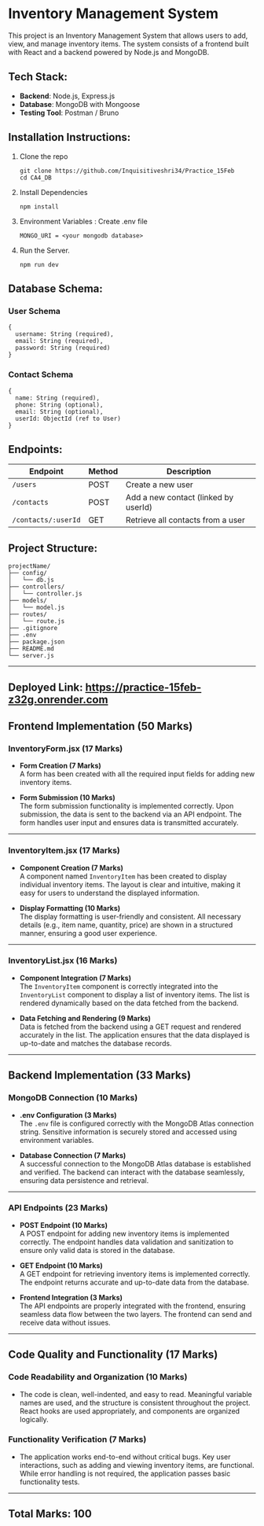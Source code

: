 # Inventory Management System

This project is an Inventory Management System that allows users to add, view, and manage inventory items. The system consists of a frontend built with React and a backend powered by Node.js and MongoDB. 

## Tech Stack: 

- **Backend**: Node.js, Express.js
- **Database**: MongoDB with Mongoose
- **Testing Tool**: Postman / Bruno

## Installation Instructions: 

1. Clone the repo
   ```
   git clone https://github.com/Inquisitiveshri34/Practice_15Feb
   cd CA4_DB
   ```
2. Install Dependencies
   ```
   npm install
   ```
3. Environment Variables : Create .env file
   ```
   MONGO_URI = <your mongodb database>
   ```
4. Run the Server.
   ```
   npm run dev
   ```

## Database Schema: 

### User Schema 
```
{
  username: String (required),
  email: String (required),
  password: String (required)
}
```

### Contact Schema

```
{
  name: String (required),
  phone: String (optional),
  email: String (optional),
  userId: ObjectId (ref to User)
}
```

## Endpoints: 

| Endpoint| Method| Description|
|-----------|----|------|
| `/users`|POST| Create a new user|
| `/contacts`| POST| Add a new contact (linked by userId)|
| `/contacts/:userId`| GET| Retrieve all contacts from a user|


## Project Structure: 

```
projectName/
├── config/
│   └── db.js
├── controllers/
│   └── controller.js
├── models/
│   └── model.js
├── routes/
│   └── route.js
├── .gitignore
├── .env
├── package.json
├── README.md
└── server.js
```
----

## Deployed Link: https://practice-15feb-z32g.onrender.com
## Frontend Implementation (50 Marks)

### **InventoryForm.jsx (17 Marks)**

- **Form Creation (7 Marks)**  
  A form has been created with all the required input fields for adding new inventory items.

- **Form Submission (10 Marks)**  
  The form submission functionality is implemented correctly. Upon submission, the data is sent to the backend via an API endpoint. The form handles user input and ensures data is transmitted accurately.

---

### **InventoryItem.jsx (17 Marks)**

- **Component Creation (7 Marks)**  
  A component named `InventoryItem` has been created to display individual inventory items. The layout is clear and intuitive, making it easy for users to understand the displayed information.

- **Display Formatting (10 Marks)**  
  The display formatting is user-friendly and consistent. All necessary details (e.g., item name, quantity, price) are shown in a structured manner, ensuring a good user experience.

---

### **InventoryList.jsx (16 Marks)**

- **Component Integration (7 Marks)**  
  The `InventoryItem` component is correctly integrated into the `InventoryList` component to display a list of inventory items. The list is rendered dynamically based on the data fetched from the backend.

- **Data Fetching and Rendering (9 Marks)**  
  Data is fetched from the backend using a GET request and rendered accurately in the list. The application ensures that the data displayed is up-to-date and matches the database records.

---

## Backend Implementation (33 Marks)

### **MongoDB Connection (10 Marks)**

- **.env Configuration (3 Marks)**  
  The `.env` file is configured correctly with the MongoDB Atlas connection string. Sensitive information is securely stored and accessed using environment variables.

- **Database Connection (7 Marks)**  
  A successful connection to the MongoDB Atlas database is established and verified. The backend can interact with the database seamlessly, ensuring data persistence and retrieval.

---

### **API Endpoints (23 Marks)**

- **POST Endpoint (10 Marks)**  
  A POST endpoint for adding new inventory items is implemented correctly. The endpoint handles data validation and sanitization to ensure only valid data is stored in the database.

- **GET Endpoint (10 Marks)**  
  A GET endpoint for retrieving inventory items is implemented correctly. The endpoint returns accurate and up-to-date data from the database.

- **Frontend Integration (3 Marks)**  
  The API endpoints are properly integrated with the frontend, ensuring seamless data flow between the two layers. The frontend can send and receive data without issues.

---

## Code Quality and Functionality (17 Marks)

### **Code Readability and Organization (10 Marks)**

- The code is clean, well-indented, and easy to read. Meaningful variable names are used, and the structure is consistent throughout the project. React hooks are used appropriately, and components are organized logically.

### **Functionality Verification (7 Marks)**

- The application works end-to-end without critical bugs. Key user interactions, such as adding and viewing inventory items, are functional. While error handling is not required, the application passes basic functionality tests.

---

## Total Marks: 100

